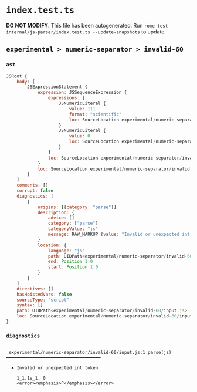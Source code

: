 # `index.test.ts`

**DO NOT MODIFY**. This file has been autogenerated. Run `rome test internal/js-parser/index.test.ts --update-snapshots` to update.

## `experimental > numeric-separator > invalid-60`

### `ast`

```javascript
JSRoot {
	body: [
		JSExpressionStatement {
			expression: JSSequenceExpression {
				expressions: [
					JSNumericLiteral {
						value: 111
						format: "scientific"
						loc: SourceLocation experimental/numeric-separator/invalid-60/input.js 1:0-1:8
					}
					JSNumericLiteral {
						value: 0
						loc: SourceLocation experimental/numeric-separator/invalid-60/input.js 1:10-1:11
					}
				]
				loc: SourceLocation experimental/numeric-separator/invalid-60/input.js 1:0-1:11
			}
			loc: SourceLocation experimental/numeric-separator/invalid-60/input.js 1:0-1:11
		}
	]
	comments: []
	corrupt: false
	diagnostics: [
		{
			origins: [{category: "parse"}]
			description: {
				advice: []
				category: ["parse"]
				categoryValue: "js"
				message: RAW_MARKUP {value: "Invalid or unexpected int token"}
			}
			location: {
				language: "js"
				path: UIDPath<experimental/numeric-separator/invalid-60/input.js>
				end: Position 1:0
				start: Position 1:0
			}
		}
	]
	directives: []
	hasHoistedVars: false
	sourceType: "script"
	syntax: []
	path: UIDPath<experimental/numeric-separator/invalid-60/input.js>
	loc: SourceLocation experimental/numeric-separator/invalid-60/input.js 1:0-2:0
}
```

### `diagnostics`

```

 experimental/numeric-separator/invalid-60/input.js:1 parse(js) ━━━━━━━━━━━━━━━━━━━━━━━━━━━━━━━━━━━━

  ✖ Invalid or unexpected int token

    1_1.1e_1, 0
    <error><emphasis>^</emphasis></error>


```
